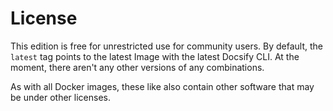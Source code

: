 # License

This edition is free for unrestricted use for community users. By default, the `latest` tag points to the latest Image with the latest Docsify CLI. At the moment, there aren't any other versions of any combinations.

As with all Docker images, these like also contain other software that may be under other licenses.

